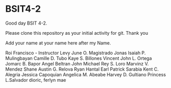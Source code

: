 # BSIT4-2

Good day BSIT 4-2.

Please clone this repository as your initial activity for git. Thank you

Add your name at your name here after my Name.

Roi Francisco - Instructor
Levy June O. Magistrado
Jonas Isaiah P. Mulingbayan
Camille D. Tubo
Kaye S. Billones
Vincent John L. Ortega
Jomarc B. Bapor
Angel Beltran
John Michael Rey S. Loro
Marvinz V. Mendez
Shane Austin G. Relova
Ryan Hantal
Earl Patrick Sarabia
Kent C. Alegria
Jessica Capoquian
Angelica M. Abeabe
Harvey D. Gultiano
Princess L.Salvador
dioric, ferlyn mae 
